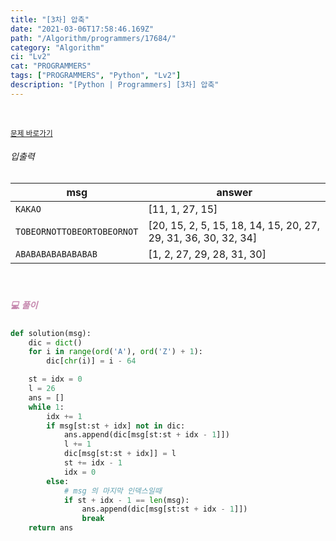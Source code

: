 ```yaml
---
title: "[3차] 압축"
date: "2021-03-06T17:58:46.169Z"
path: "/Algorithm/programmers/17684/"
category: "Algorithm"
ci: "Lv2"
cat: "PROGRAMMERS"
tags: ["PROGRAMMERS", "Python", "Lv2"]
description: "[Python | Programmers] [3차] 압축"
---
```


<br />

<a href="https://programmers.co.kr/learn/courses/30/lessons/17684"><small>문제 바로가기</small></a>

###### 입출력

| msg                        | answer                                                       |
| -------------------------- | ------------------------------------------------------------ |
| `KAKAO`                    | [11, 1, 27, 15]                                              |
| `TOBEORNOTTOBEORTOBEORNOT` | [20, 15, 2, 5, 15, 18, 14, 15, 20, 27, 29, 31, 36, 30, 32, 34] |
| `ABABABABABABABAB`         | [1, 2, 27, 29, 28, 31, 30]                                   |

<br />

##### <h5 style="color:#C587AE;">💻 풀이</h5>

```python
def solution(msg):
    dic = dict()
    for i in range(ord('A'), ord('Z') + 1):
        dic[chr(i)] = i - 64

    st = idx = 0
    l = 26
    ans = []
    while 1:
        idx += 1
        if msg[st:st + idx] not in dic:
            ans.append(dic[msg[st:st + idx - 1]])
            l += 1
            dic[msg[st:st + idx]] = l
            st += idx - 1
            idx = 0
        else:
            # msg 의 마지막 인덱스일때
            if st + idx - 1 == len(msg):
                ans.append(dic[msg[st:st + idx - 1]])
                break
    return ans
```

<br />

